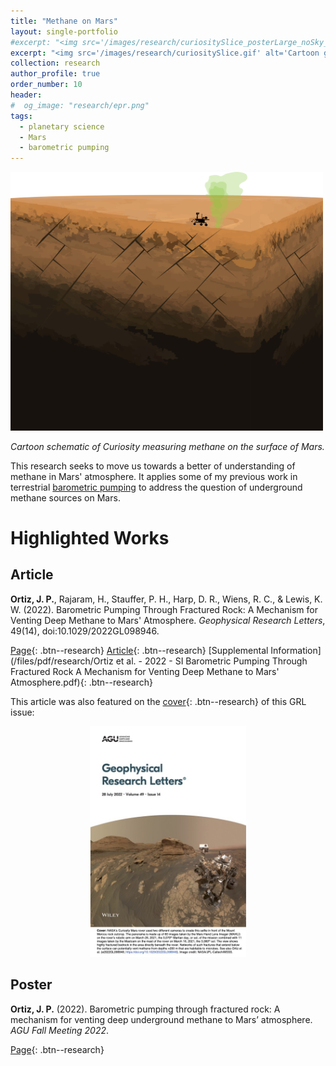 ```yaml
---
title: "Methane on Mars"
layout: single-portfolio
#excerpt: "<img src='/images/research/curiositySlice_posterLarge_noSky_wFractures-01.png' alt='Cartoon of Curiosity measuring methane on the surface of Mars'>"
excerpt: "<img src='/images/research/curiositySlice.gif' alt='Cartoon gif of Curiosity measuring methane on the surface of Mars'>"
collection: research
author_profile: true
order_number: 10
header: 
#  og_image: "research/epr.png"
tags:
  - planetary science
  - Mars
  - barometric pumping
---
```


<!-- <div style="text-align: center;"> -->
<!-- <img src='/images/research/curiositySlice_posterLarge_noSky_wFractures-01.png'  -->
<!-- width='500px'> -->
<!-- </div> -->
<!-- *Cartoon schematic of Curiosity measuring methane on the surface of Mars.* -->

<img src='/images/research/curiositySlice_posterLarge_noSky_wFractures-01.png' 
width='500px'>

*Cartoon schematic of Curiosity measuring methane on the surface of Mars.*


This research seeks to move us towards a better of understanding of methane in
Mars' atmosphere. It applies some of my previous work in terrestrial
[barometric pumping](/research/baro-pumping/) to address the question of
underground methane sources on Mars. 

# Highlighted Works

## Article

<b>Ortiz, J. P.</b>, Rajaram, H., Stauffer, P. H., Harp, D. R., Wiens, R. C., &
Lewis, K. W. (2022). Barometric Pumping Through Fractured Rock: A Mechanism for
Venting Deep Methane to Mars' Atmosphere. <i>Geophysical Research Letters</i>,
49(14), doi:10.1029/2022GL098946.

<!-- > There are many regions that meet the necessary conditions for sovereign governance in the world, but few secessionist conflicts.  -->

[Page](/publication/2022-mars-baro-grl){: .btn--research} [Article](https://agupubs.onlinelibrary.wiley.com/doi/10.1029/2022GL098946){: .btn--research}  [Supplemental Information](/files/pdf/research/Ortiz et al. - 2022 - SI Barometric Pumping Through Fractured Rock A Mechanism for Venting Deep Methane to Mars' Atmosphere.pdf){: .btn--research} 

This article was also featured on the [cover](https://agupubs.onlinelibrary.wiley.com/doi/epdf/10.1002/grl.62460){: .btn--research} of this GRL issue:

<div style="text-align: center;">
<img src='/images/research/GRLCover.jpg'
width='250px'>
</div>

<!-- [Preprint](/files/pdf/research/Turning the Lights on.pdf){: .btn--research} [Replication Archive](https://journals.sagepub.com/doi/suppl/10.1177/07388942211015242){: .btn--research} [GitHub Repo](https://github.com/jayrobwilliams/conflict-preemption){: .btn--research} -->

<!-- ## Manuscript in preparation -->
<!--  -->
<!-- Rob Williams. "Keeping a Lid on it: How Government efforts to Prevent Secession Attempts can Fail." Presented at the International Studies Association Annual Convention, Toronto, ON, March 2019. -->
>

## Poster

<b>Ortiz, J. P.</b> (2022). Barometric pumping through fractured rock: A mechanism for venting deep underground methane to Mars’ atmosphere. <i>AGU Fall Meeting 2022</i>. 

[Page](/talks/2022-baroPumpingMars-agu){: .btn--research}
